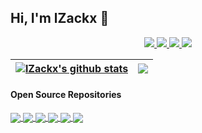 ## Hi, I'm lZackx 👋

<p align="center">
  <a href="https://github.com/lzackx">
    <img src="https://badges.pufler.dev/visits/lzackx/lzackx?style=flat-square&color=black&logo=github">
  </a>
  <a href="https://github.com/lzackx">
    <img src="https://badges.pufler.dev/years/lzackx?style=flat-square&color=black&logo=github">
  </a>
  <a href="https://github.com/lzackx?tab=repositories">
    <img src="https://badges.pufler.dev/repos/lzackx?style=flat-square&color=black&logo=github">
  </a>
  <a href="https://github.com/lzackx">
    <img src="https://badges.pufler.dev/commits/monthly/lzackx?style=flat-square&color=black&logo=github">
  </a>
</p>

| <a href="https://github.com/lzackx/github-readme-stats"><img align="center" src="https://github-readme-stats.vercel.app/api?username=lzackx&show_icons=true&include_all_commits=true&theme=github_dark&hide_border=true&count_private=true" alt="lZackx's github stats" /></a> | <a href="https://github.com/lzackx/github-readme-stats"><img align="center" src="https://github-readme-stats.vercel.app/api/top-langs/?username=lzackx&layout=compact&theme=github_dark" /></a> |
| ------------- | ------------- |

#### Open Source Repositories

<a href="https://github.com/lzackx/Zequest">
  <img align="center" src="https://github-readme-stats.vercel.app/api/pin/?username=lzackx&repo=lzackx.github.io&theme=github_dark" />
</a>
<a href="https://github.com/lzackx/Zequest">
  <img align="center" src="https://github-readme-stats.vercel.app/api/pin/?username=lzackx&repo=Zouter&theme=github_dark" />
</a>
<a href="https://github.com/lzackx/Zequest">
  <img align="center" src="https://github-readme-stats.vercel.app/api/pin/?username=lzackx&repo=Zequest&theme=github_dark" />
</a>
<a href="https://github.com/lzackx/Zequest">
  <img align="center" src="https://github-readme-stats.vercel.app/api/pin/?username=lzackx&repo=Zopup&theme=github_dark" />
</a>
<a href="https://github.com/lzackx/Zequest">
  <img align="center" src="https://github-readme-stats.vercel.app/api/pin/?username=lzackx&repo=Zcripts&theme=github_dark" />
</a>
<a href="https://github.com/lzackx/Zequest">
  <img align="center" src="https://github-readme-stats.vercel.app/api/pin/?username=lzackx&repo=Zatcher&theme=github_dark" />
</a>
